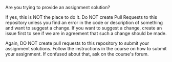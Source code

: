 Are you trying to provide an assignment solution?

If yes, this is NOT the place to do it. Do NOT create Pull Requests to this repository unless you find an error in the code or description of something and want to suggest a change. If you want to suggest a change, create an issue first to see if we are in agreement that such a change should be made.

Again, DO NOT create pull requests to this repository to submit your assignment solutions. Follow the instructions in the course on how to submit your assignment. If confused about that, ask on the course's forum.


